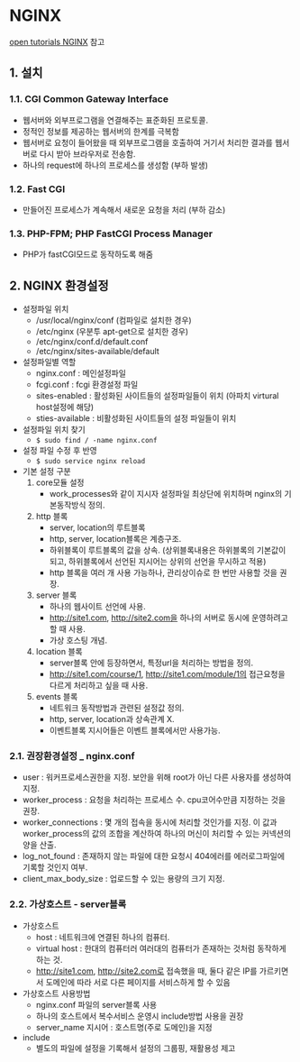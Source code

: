# NGINX
[open tutorials NGINX](https://opentutorials.org/module/384/3462) 참고


## 1. 설치
### 1.1. CGI Common Gateway Interface 
- 웹서버와 외부프로그램을 연결해주는 표준화된 프로토콜.
- 정적인 정보를 제공하는 웹서버의 한계를 극복함
- 웹서버로 요청이 들어왔을 때 외부프로그램을 호출하여 거기서 처리한 결과를 웹서버로 다시 받아 브라우저로 전송함.
- 하나의 request에 하나의 프로세스를 생성함 (부하 발생)

### 1.2. Fast CGI
- 만들어진 프로세스가 계속해서 새로운 요청을 처리 (부하 감소)

### 1.3. PHP-FPM; PHP FastCGI Process Manager
- PHP가 fastCGI모드로 동작하도록 해줌


## 2. NGINX 환경설정
- 설정파일 위치
    - /usr/local/nginx/conf (컴파일로 설치한 경우)
    - /etc/nginx (우분투 apt-get으로 설치한 경우)
    - /etc/nginx/conf.d/default.conf 
    - /etc/nginx/sites-available/default
- 설정파일별 역할 
    - nginx.conf : 메인설정파일
    - fcgi.conf : fcgi 환경설정 파일
    - sites-enabled : 활성화된 사이트들의 설정파일들이 위치 (아파치 virtural host설정에 해당)
    - sties-available : 비활성화된 사이트들의 설정 파일들이 위치
- 설정파일 위치 찾기
    - ``` $ sudo find / -name nginx.conf ```
- 설정 파일 수정 후 반영
    - ``` $ sudo service nginx reload ```
- 기본 설정 구분
    1. core모듈 설정
        - work_processes와 같이 지시자 설정파일 최상단에 위치하며 nginx의 기본동작방식 정의.
    2. http 블록
        - server, location의 루트블록 
        - http, server, location블록은 계층구조. 
        - 하위블록이 루트블록의 값을 상속. (상위블록내용은 하위블록의 기본값이 되고, 하위블록에서 선언된 지시어는 상위의 선언을 무시하고 적용)
        - http 블록을 여러 개 사용 가능하나, 관리상이슈로 한 번만 사용할 것을 권장.
    3. server 블록
        - 하나의 웹사이트 선언에 사용.
        - http://site1.com, http://site2.com을 하나의 서버로 동시에 운영하려고 할 때 사용.
        - 가상 호스팅 개념.
    4. location 블록
        - server블록 안에 등장하면서, 특정url을 처리하는 방법을 정의.
        - http://site1.com/course/1, http://site1.com/module/1의 접근요청을 다르게 처리하고 싶을 때 사용.
    5. events 블록
        - 네트워크 동작방법과 관련된 설정값 정의.
        - http, server, location과 상속관계 X.
        - 이벤트블록 지시어들은 이벤트 블록에서만 사용가능.
        


### 2.1. 권장환경설정 _ nginx.conf
- user : 워커프로세스권한을 지정. 보안을 위해 root가 아닌 다른 사용자를 생성하여 지정.
- worker_process : 요청을 처리하는 프로세스 수. cpu코어수만큼 지정하는 것을 권장.
- worker_connections : 몇 개의 접속을 동시에 처리할 것인가를 지정. 
    이 값과 worker_process의 값의 조합을 계산하여 하나의 머신이 처리할 수 있는 커넥션의 양을 산출.
- log_not_found : 존재하지 않는 파일에 대한 요청시 404에러를 에러로그파일에 기록할 것인지 여부.
- client_max_body_size : 업로드할 수 있는 용량의 크기 지정.


### 2.2. 가상호스트 - server블록
- 가상호스트 
    - host : 네트워크에 연결된 하나의 컴퓨터.
    - virtual host : 한대의 컴퓨터러 여러대의 컴퓨터가 존재하는 것처럼 동작하게 하는 것.
    - http://site1.com, http://site2.com로 접속했을 때, 둘다 같은 IP를 가르키면서 도메인에 따라 서로 다른 페이지를 서비스하게 할 수 있음
- 가상호스트 사용방법 
    - nginx.conf 파일의 server블록 사용
    - 하나의 호스트에서 복수서비스 운영시 include방법 사용을 권장
    - server_name 지시어 : 호스트명(주로 도메인)을 지정
- include
    - 별도의 파일에 설정을 기록해서 설정의 그룹핑, 재활용성 제고
